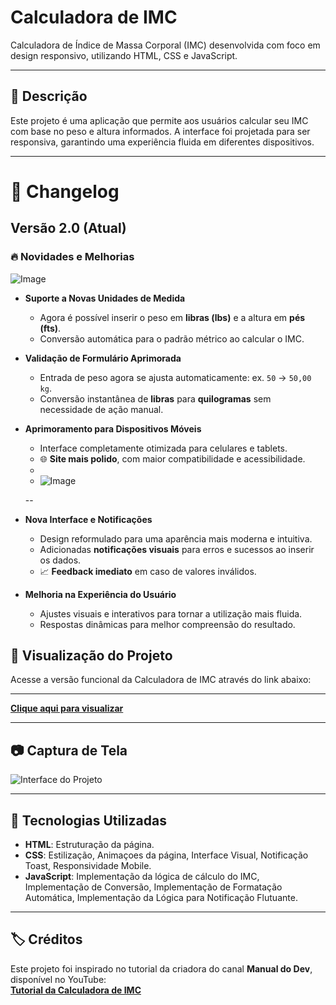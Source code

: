 # Calculadora de IMC  

Calculadora de Índice de Massa Corporal (IMC) desenvolvida com foco em design responsivo, utilizando HTML, CSS e JavaScript.

---

## 📝 Descrição  

Este projeto é uma aplicação que permite aos usuários calcular seu IMC com base no peso e altura informados. A interface foi projetada para ser responsiva, garantindo uma experiência fluida em diferentes dispositivos.

---

# 📝 **Changelog**

## Versão 2.0 (Atual)

### 🔥 **Novidades e Melhorias**

![Image](https://github.com/user-attachments/assets/991211ad-f040-41fc-84cf-63a428e3cf26)


- **Suporte a Novas Unidades de Medida**  
  - Agora é possível inserir o peso em **libras (lbs)** e a altura em **pés (fts)**.
  - Conversão automática para o padrão métrico ao calcular o IMC.

- **Validação de Formulário Aprimorada**  
  - Entrada de peso agora se ajusta automaticamente: ex. `50` → `50,00 kg`.
  - Conversão instantânea de **libras** para **quilogramas** sem necessidade de ação manual.
    
- **Aprimoramento para Dispositivos Móveis**  
  - Interface completamente otimizada para celulares e tablets.
  - 🌐 **Site mais polido**, com maior compatibilidade e acessibilidade.
  - 
  - ![Image](https://github.com/user-attachments/assets/6e9ad8de-1107-40ba-ba8c-7d639ab446ed)

  --
  
- **Nova Interface e Notificações**  
  - Design reformulado para uma aparência mais moderna e intuitiva.
  - Adicionadas **notificações visuais** para erros e sucessos ao inserir os dados.
  - 📈 **Feedback imediato** em caso de valores inválidos.

- **Melhoria na Experiência do Usuário**  
  - Ajustes visuais e interativos para tornar a utilização mais fluida.
  - Respostas dinâmicas para melhor compreensão do resultado.


## 🎨 Visualização do Projeto  

Acesse a versão funcional da Calculadora de IMC através do link abaixo:  

---

[**Clique aqui para visualizar**](https://rawcdn.githack.com/Dev-Fubuki/Calculadora-IMC/d2160b4c52da884458e07f1a540b283039b620e8/index.html)

---

## 📷 Captura de Tela  

![Interface do Projeto](https://github.com/user-attachments/assets/f3821d54-fdc7-4795-932b-5f1ca383cc65)

---

## 🚀 Tecnologias Utilizadas  

- **HTML**: Estruturação da página.  
- **CSS**: Estilização, Animaçoes da página, Interface Visual, Notificação Toast, Responsividade Mobile.
- **JavaScript**: Implementação da lógica de cálculo do IMC, Implementação de Conversão, Implementação de Formatação Automática, Implementação da Lógica para Notificação Flutuante. 

---

## 🏷️ Créditos  

Este projeto foi inspirado no tutorial da criadora do canal **Manual do Dev**, disponível no YouTube:  
[**Tutorial da Calculadora de IMC**](https://www.youtube.com/watch?v=UBYqkpsafyI&list=WL&index=3&t=837s)
